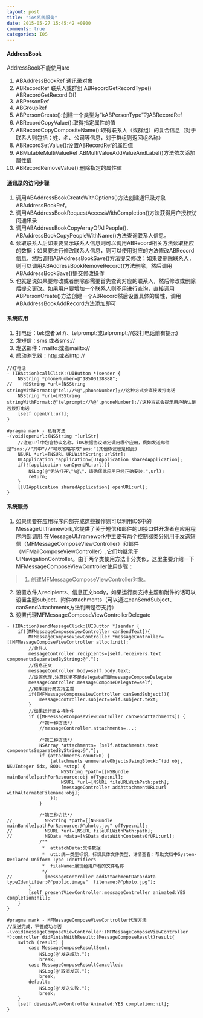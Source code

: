 ```yaml
---
layout: post
title: "ios系统服务"
date: 2015-05-27 15:45:42 +0800
comments: true
categories: IOS
---
```

#### AddressBook
AddressBook不能使用arc
1. ABAddressBookRef 通讯录对象
2. ABRecordRef  联系人或群组 ABRecordGetRecordType() ABRecordGetRecordID()
3. ABPersonRef
4. ABGroupRef
5. ABPersonCreate():创建一个类型为“kABPersonType”的ABRecordRef
6. ABRecordCopyValue():取得指定属性的值
7. ABRecordCopyCompositeName():取得联系人（或群组）的复合信息（对于联系人则包括：姓、名、公司等信息，对于群组则返回组名称）
8. ABRecordSetValue():设置ABRecordRef的属性值
9. ABMutableMultiValueRef ABMultiValueAddValueAndLabel()方法依次添加属性值
10. ABRecordRemoveValue():删除指定的属性值

<!--more-->

#### 通讯录的访问步骤
1. 调用ABAddressBookCreateWithOptions()方法创建通讯录对象ABAddressBookRef。
2. 调用ABAddressBookRequestAccessWithCompletion()方法获得用户授权访问通讯录
3. 调用ABAddressBookCopyArrayOfAllPeople()、ABAddressBookCopyPeopleWithName()方法查询联系人信息。
4. 读取联系人后如果要显示联系人信息则可以调用ABRecord相关方法读取相应的数据；如果要进行修改联系人信息，则可以使用对应的方法修改ABRecord信息，然后调用ABAddressBookSave()方法提交修改；如果要删除联系人，则可以调用ABAddressBookRemoveRecord()方法删除，然后调用ABAddressBookSave()提交修改操作
5. 也就是说如果要修改或者删除都需要首先查询对应的联系人，然后修改或删除后提交更改。如果用户要增加一个联系人则不用进行查询，直接调用ABPersonCreate()方法创建一个ABRecord然后设置具体的属性，调用ABAddressBookAddRecord方法添加即可



#### 系统应用
1. 打电话：tel:或者tel://、telprompt:或telprompt://(拨打电话前有提示)
2. 发短信：sms:或者sms://
3. 发送邮件：mailto:或者mailto://
4. 启动浏览器：http:或者http://
```
//打电话
- (IBAction)callClicK:(UIButton *)sender {
    NSString *phoneNumber=@"18500138888";
//    NSString *url=[NSString stringWithFormat:@"tel://%@",phoneNumber];//这种方式会直接拨打电话
    NSString *url=[NSString stringWithFormat:@"telprompt://%@",phoneNumber];//这种方式会提示用户确认是否拨打电话
    [self openUrl:url];
}

#pragma mark - 私有方法
-(void)openUrl:(NSString *)urlStr{
    //注意url中包含协议名称，iOS根据协议确定调用哪个应用，例如发送邮件是“sms://”其中“//”可以省略写成“sms:”(其他协议也是如此)
    NSURL *url=[NSURL URLWithString:urlStr];
    UIApplication *application=[UIApplication sharedApplication];
    if(![application canOpenURL:url]){
        NSLog(@"无法打开\"%@\"，请确保此应用已经正确安装.",url);
        return;
    }
    [[UIApplication sharedApplication] openURL:url];
}
```

#### 系统服务
1. 如果想要在应用程序内部完成这些操作则可以利用iOS中的MessageUI.framework,它提供了关于短信和邮件的UI接口供开发者在应用程序内部调用.在MessageUI.framework中主要有两个控制器类分别用于发送短信（MFMessageComposeViewController）和邮件（MFMailComposeViewController）,它们均继承于UINavigationController。由于两个类使用方法十分类似，这里主要介绍一下MFMessageComposeViewController使用步骤：

>1. 创建MFMessageComposeViewController对象。
2.  设置收件人recipients、信息正文body，如果运行商支持主题和附件的话可以设置主题subject、附件attachments（可以通过canSendSubject、canSendAttachments方法判断是否支持）
3. 设置代理MFMessageComposeViewControllerDelegate

```
- (IBAction)sendMessageClick:(UIButton *)sender {
    if([MFMessageComposeViewController canSendText]){
        MFMessageComposeViewController *messageController=[[MFMessageComposeViewController alloc]init];
        //收件人
        messageController.recipients=[self.receivers.text componentsSeparatedByString:@","];
        //信息正文
        messageController.body=self.body.text;
        //设置代理,注意这里不是delegate而是messageComposeDelegate
        messageController.messageComposeDelegate=self;
        //如果运行商支持主题
        if([MFMessageComposeViewController canSendSubject]){
            messageController.subject=self.subject.text;
        }
        //如果运行商支持附件
        if ([MFMessageComposeViewController canSendAttachments]) {
            /*第一种方法*/
            //messageController.attachments=...;
            
            /*第二种方法*/
            NSArray *attachments= [self.attachments.text componentsSeparatedByString:@","];
            if (attachments.count>0) {
                [attachments enumerateObjectsUsingBlock:^(id obj, NSUInteger idx, BOOL *stop) {
                    NSString *path=[[NSBundle mainBundle]pathForResource:obj ofType:nil];
                    NSURL *url=[NSURL fileURLWithPath:path];
                    [messageController addAttachmentURL:url withAlternateFilename:obj];
                }];
            }
            
            /*第三种方法*/
//            NSString *path=[[NSBundle mainBundle]pathForResource:@"photo.jpg" ofType:nil];
//            NSURL *url=[NSURL fileURLWithPath:path];
//            NSData *data=[NSData dataWithContentsOfURL:url];
            /**
             *  attatchData:文件数据
             *  uti:统一类型标识，标识具体文件类型，详情查看：帮助文档中System-Declared Uniform Type Identifiers
             *  fileName:展现给用户看的文件名称
             */
//            [messageController addAttachmentData:data typeIdentifier:@"public.image"  filename:@"photo.jpg"];
        }
        [self presentViewController:messageController animated:YES completion:nil];
    }
}

#pragma mark - MFMessageComposeViewController代理方法
//发送完成，不管成功与否
-(void)messageComposeViewController:(MFMessageComposeViewController *)controller didFinishWithResult:(MessageComposeResult)result{
    switch (result) {
        case MessageComposeResultSent:
            NSLog(@"发送成功.");
            break;
        case MessageComposeResultCancelled:
            NSLog(@"取消发送.");
            break;
        default:
            NSLog(@"发送失败.");
            break;
    }
    [self dismissViewControllerAnimated:YES completion:nil];
}
```
